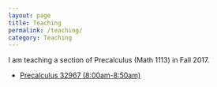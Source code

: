 ```yaml
---
layout: page
title: Teaching
permalink: /teaching/
category: Teaching
---
```


I am teaching a section of Precalculus (Math 1113) in Fall 2017.
+ [Precalculus 32967 (8:00am-8:50am)](2017F-1113)

<!--
add current teaching and past teaching


Course Administration
    Course Syllabus.
    Course calendar.
    ????Lecture notes.


???Homework Assignments

???Notes and Handouts

???Quizzes and Solutions

???Tests and Solutions

???Announcements

Resources

    Homework assignments can be found on WebAssign.
    Quiz and Exam grades will appear on our course in eLC. There is some other information available there as well.

Classwork sheets
Unit 1

    Classwork 1 (Key)

    Classwork 2 (Key)

    Classwork 3 (Key)

    Classwork 4 (Key)

    Classwork 5 (Key)

    Classwork 6 (Key)

Unit 2

    Classwork 7 (Key)

    Classwork 8 (Key)

    Classwork 9 (Key)

    Classwork 10 (Key)

    Classwork 11 (Key)

    Classwork 12 (Key)

    Classwork 13 (Key)

    Classwork 14 (Key)

    Classwork 15 (Key)
-->
